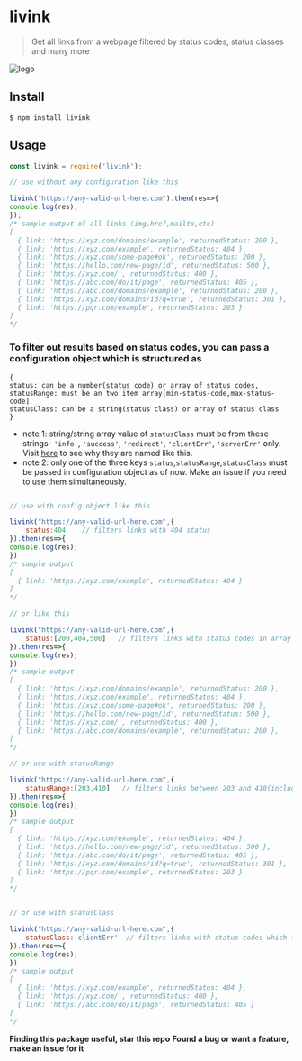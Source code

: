 
# livink
> Get all links from a webpage filtered by status codes, status classes and many more

![logo](https://user-images.githubusercontent.com/34238240/82594261-6e50bd80-9bc1-11ea-9176-9b9b99be48ed.png)

  
## Install
```
$ npm install livink
```

## Usage

```js
const livink = require('livink');

// use without any configuration like this

livink("https://any-valid-url-here.com").then(res=>{
console.log(res);
});
/* sample output of all links (img,href,mailto,etc)
[
  { link: 'https://xyz.com/domains/example', returnedStatus: 200 },
  { link: 'https://xyz.com/example', returnedStatus: 404 },
  { link: 'https://xyz.com/some-page#ok', returnedStatus: 200 },
  { link: 'https://hello.com/new-page/id', returnedStatus: 500 },
  { link: 'https://xyz.com/', returnedStatus: 400 },
  { link: 'https://abc.com/do/it/page', returnedStatus: 405 },
  { link: 'https://abc.com/domains/example', returnedStatus: 200 },
  { link: 'https://xyz.com/domains/id?q=true', returnedStatus: 301 },
  { link: 'https://pqr.com/example', returnedStatus: 203 }
]
*/

```
### To filter out results based on status codes, you can pass a configuration object which is structured as
```
{
status: can be a number(status code) or array of status codes,
statusRange: must be an two item array[min-status-code,max-status-code]
statusClass: can be a string(status class) or array of status class
}
```
- note 1: string/string array value of `statusClass` must be from these strings-  `'info'`, `'success'`, `'redirect'`, `'clientErr'`, `'serverErr'` only. Visit [here](https://developer.mozilla.org/en-US/docs/Web/HTTP/Status) to see why they are named like this.
- note 2: only one of the three keys `status`,`statusRange`,`statusClass` must be passed in configuration object as of now. Make an issue if you need to use them simultaneously.

```js

// use with config object like this

livink("https://any-valid-url-here.com",{
	status:404    // filters links with 404 status
}).then(res=>{
console.log(res);
})
/* sample output
[
  { link: 'https://xyz.com/example', returnedStatus: 404 }
]
*/

// or like this

livink("https://any-valid-url-here.com",{
	status:[200,404,500]   // filters links with status codes in array
}).then(res=>{
console.log(res);
})
/* sample output
[
  { link: 'https://xyz.com/domains/example', returnedStatus: 200 },
  { link: 'https://xyz.com/example', returnedStatus: 404 },
  { link: 'https://xyz.com/some-page#ok', returnedStatus: 200 },
  { link: 'https://hello.com/new-page/id', returnedStatus: 500 },
  { link: 'https://xyz.com/', returnedStatus: 400 },
  { link: 'https://abc.com/domains/example', returnedStatus: 200 },
]
*/
```
```js
// or use with statusRange 

livink("https://any-valid-url-here.com",{
	statusRange:[203,410]   // filters links between 203 and 410(including both)
}).then(res=>{
console.log(res);
})
/* sample output
[
  { link: 'https://xyz.com/example', returnedStatus: 404 },
  { link: 'https://hello.com/new-page/id', returnedStatus: 500 },
  { link: 'https://abc.com/do/it/page', returnedStatus: 405 },
  { link: 'https://xyz.com/domains/id?q=true', returnedStatus: 301 },
  { link: 'https://pqr.com/example', returnedStatus: 203 }
]
*/
```

```js

// or use with statusClass

livink("https://any-valid-url-here.com",{
	statusClass:'clientErr'  // filters links with status codes which fall in status class of clientError ie. between 400-499. 
}).then(res=>{ 
console.log(res);
})
/* sample output
[
  { link: 'https://xyz.com/example', returnedStatus: 404 },
  { link: 'https://xyz.com/', returnedStatus: 400 },
  { link: 'https://abc.com/do/it/page', returnedStatus: 405 }
]
*/

```

**Finding this package useful, star this repo**
**Found a bug or want a feature, make an issue for it**




